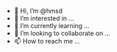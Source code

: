 - 👋 Hi, I’m @hmsd
- 👀 I’m interested in ...
- 🌱 I’m currently learning ...
- 💞️ I’m looking to collaborate on ...
- 📫 How to reach me ...

<!---
hmsd/hmsd is a ✨ special ✨ repository because its `README.md` (this file) appears on your GitHub profile.
You can click the Preview link to take a look at your changes.
--->
